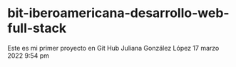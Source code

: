 # bit-iberoamericana-desarrollo-web-full-stack
Este es mi primer proyecto en Git Hub
Juliana González López
17 marzo 2022 9:54 pm
